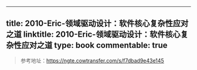 
---
title: 2010-Eric-领域驱动设计：软件核心复杂性应对之道
linktitle: 2010-Eric-领域驱动设计：软件核心复杂性应对之道
type: book
commentable: true
---

> 参考地址：https://ngte.cowtransfer.com/s/f7dbad9e43e145

    